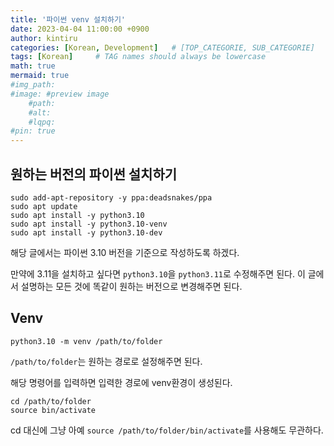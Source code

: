 ```yaml
---
title: '파이썬 venv 설치하기'
date: 2023-04-04 11:00:00 +0900
author: kintiru
categories: [Korean, Development]   # [TOP_CATEGORIE, SUB_CATEGORIE]
tags: [Korean]     # TAG names should always be lowercase
math: true
mermaid: true
#img_path: 
#image: #preview image
    #path:
    #alt:
    #lqpq:
#pin: true
---
```


## 원하는 버전의 파이썬 설치하기

```{bash}
sudo add-apt-repository -y ppa:deadsnakes/ppa
sudo apt update
sudo apt install -y python3.10
sudo apt install -y python3.10-venv
sudo apt install -y python3.10-dev
```

해당 글에서는 파이썬 3.10 버전을 기준으로 작성하도록 하겠다.

만약에 3.11을 설치하고 싶다면 `python3.10`을 `python3.11`로 수정해주면 된다.
이 글에서 설명하는 모든 것에 똑같이 원하는 버전으로 변경해주면 된다.

## Venv

```{bash}
python3.10 -m venv /path/to/folder
```
`/path/to/folder`는 원하는 경로로 설정해주면 된다.

해당 명령어를 입력하면 입력한 경로에 venv환경이 생성된다.

```{bash}
cd /path/to/folder
source bin/activate
```
cd 대신에 그냥 아예 `source /path/to/folder/bin/activate`를 사용해도 무관하다.